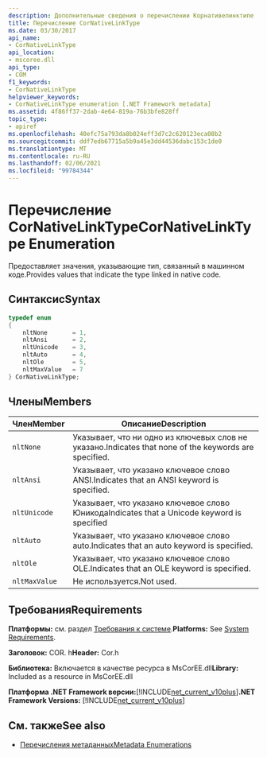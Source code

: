 ```yaml
---
description: Дополнительные сведения о перечислении Корнативелинктипе
title: Перечисление CorNativeLinkType
ms.date: 03/30/2017
api_name:
- CorNativeLinkType
api_location:
- mscoree.dll
api_type:
- COM
f1_keywords:
- CorNativeLinkType
helpviewer_keywords:
- CorNativeLinkType enumeration [.NET Framework metadata]
ms.assetid: 4f86ff37-2dab-4e64-819a-76b3bfe828ff
topic_type:
- apiref
ms.openlocfilehash: 40efc75a793da8b024eff3d7c2c620123eca08b2
ms.sourcegitcommit: ddf7edb67715a5b9a45e3dd44536dabc153c1de0
ms.translationtype: MT
ms.contentlocale: ru-RU
ms.lasthandoff: 02/06/2021
ms.locfileid: "99784344"
---
```

# <a name="cornativelinktype-enumeration"></a><span data-ttu-id="267e8-103">Перечисление CorNativeLinkType</span><span class="sxs-lookup"><span data-stu-id="267e8-103">CorNativeLinkType Enumeration</span></span>

<span data-ttu-id="267e8-104">Предоставляет значения, указывающие тип, связанный в машинном коде.</span><span class="sxs-lookup"><span data-stu-id="267e8-104">Provides values that indicate the type linked in native code.</span></span>  
  
## <a name="syntax"></a><span data-ttu-id="267e8-105">Синтаксис</span><span class="sxs-lookup"><span data-stu-id="267e8-105">Syntax</span></span>  
  
```cpp  
typedef enum
{  
    nltNone       = 1,  
    nltAnsi       = 2,  
    nltUnicode    = 3,  
    nltAuto       = 4,  
    nltOle        = 5,  
    nltMaxValue   = 7  
} CorNativeLinkType;  
```  
  
## <a name="members"></a><span data-ttu-id="267e8-106">Члены</span><span class="sxs-lookup"><span data-stu-id="267e8-106">Members</span></span>  
  
|<span data-ttu-id="267e8-107">Член</span><span class="sxs-lookup"><span data-stu-id="267e8-107">Member</span></span>|<span data-ttu-id="267e8-108">Описание</span><span class="sxs-lookup"><span data-stu-id="267e8-108">Description</span></span>|  
|------------|-----------------|  
|`nltNone`|<span data-ttu-id="267e8-109">Указывает, что ни одно из ключевых слов не указано.</span><span class="sxs-lookup"><span data-stu-id="267e8-109">Indicates that none of the keywords are specified.</span></span>|  
|`nltAnsi`|<span data-ttu-id="267e8-110">Указывает, что указано ключевое слово ANSI.</span><span class="sxs-lookup"><span data-stu-id="267e8-110">Indicates that an ANSI keyword is specified.</span></span>|  
|`nltUnicode`|<span data-ttu-id="267e8-111">Указывает, что указано ключевое слово Юникода</span><span class="sxs-lookup"><span data-stu-id="267e8-111">Indicates that a Unicode keyword is specified</span></span>|  
|`nltAuto`|<span data-ttu-id="267e8-112">Указывает, что указано ключевое слово auto.</span><span class="sxs-lookup"><span data-stu-id="267e8-112">Indicates that an auto keyword is specified.</span></span>|  
|`nltOle`|<span data-ttu-id="267e8-113">Указывает, что указано ключевое слово OLE.</span><span class="sxs-lookup"><span data-stu-id="267e8-113">Indicates that an OLE keyword is specified.</span></span>|  
|`nltMaxValue`|<span data-ttu-id="267e8-114">Не используется.</span><span class="sxs-lookup"><span data-stu-id="267e8-114">Not used.</span></span>|  
  
## <a name="requirements"></a><span data-ttu-id="267e8-115">Требования</span><span class="sxs-lookup"><span data-stu-id="267e8-115">Requirements</span></span>  

 <span data-ttu-id="267e8-116">**Платформы:** см. раздел [Требования к системе](../../get-started/system-requirements.md).</span><span class="sxs-lookup"><span data-stu-id="267e8-116">**Platforms:** See [System Requirements](../../get-started/system-requirements.md).</span></span>  
  
 <span data-ttu-id="267e8-117">**Заголовок:** COR. h</span><span class="sxs-lookup"><span data-stu-id="267e8-117">**Header:** Cor.h</span></span>  
  
 <span data-ttu-id="267e8-118">**Библиотека:** Включается в качестве ресурса в MsCorEE.dll</span><span class="sxs-lookup"><span data-stu-id="267e8-118">**Library:** Included as a resource in MsCorEE.dll</span></span>  
  
 <span data-ttu-id="267e8-119">**Платформа .NET Framework версии:**[!INCLUDE[net_current_v10plus](../../../../includes/net-current-v10plus-md.md)]</span><span class="sxs-lookup"><span data-stu-id="267e8-119">**.NET Framework Versions:** [!INCLUDE[net_current_v10plus](../../../../includes/net-current-v10plus-md.md)]</span></span>  
  
## <a name="see-also"></a><span data-ttu-id="267e8-120">См. также</span><span class="sxs-lookup"><span data-stu-id="267e8-120">See also</span></span>

- [<span data-ttu-id="267e8-121">Перечисления метаданных</span><span class="sxs-lookup"><span data-stu-id="267e8-121">Metadata Enumerations</span></span>](metadata-enumerations.md)
